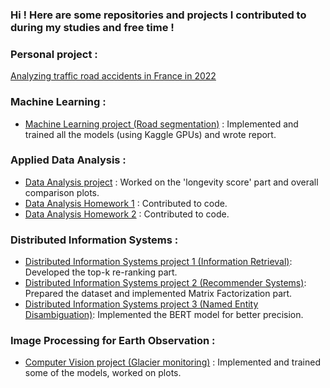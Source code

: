 ### Hi ! Here are some repositories and projects I contributed to during my studies and free time !

### Personal project : 
[Analyzing traffic road accidents in France in 2022](https://github.com/malools/french-road-accidents)

### Machine Learning : 
- [Machine Learning project (Road segmentation)](https://github.com/CS-433/ml-project-2-mnf) : Implemented and trained all the models (using Kaggle GPUs) and wrote report.
### Applied Data Analysis : 
- [Data Analysis project](https://github.com/epfl-ada/ada-2023-project-datacuisiniers) : Worked on the 'longevity score' part and overall comparison plots.
- [Data Analysis Homework 1](https://github.com/epfl-ada/ada-2023-homework-1-datacuisiniers) : Contributed to code.
- [Data Analysis Homework 2](https://github.com/epfl-ada/ada-2023-homework-2-datacuisiniers) : Contributed to code.
### Distributed Information Systems : 
- [Distributed Information Systems project 1 (Information Retrieval)](https://www.kaggle.com/code/pascalnguyenepfl/dis-project-1): Developed the top-k re-ranking part.
- [Distributed Information Systems project 2 (Recommender Systems)](https://www.kaggle.com/code/pascalnguyenepfl/dis-project-2): Prepared the dataset and implemented Matrix Factorization part.
- [Distributed Information Systems project 3 (Named Entity Disambiguation)](https://www.kaggle.com/code/pascalnguyenepfl/dis-project-3): Implemented the BERT model for better precision.
### Image Processing for Earth Observation : 
- [Computer Vision project (Glacier monitoring)](https://github.com/Eddyvmgit/ipeo_glacier) : Implemented and trained some of the models, worked on plots.
